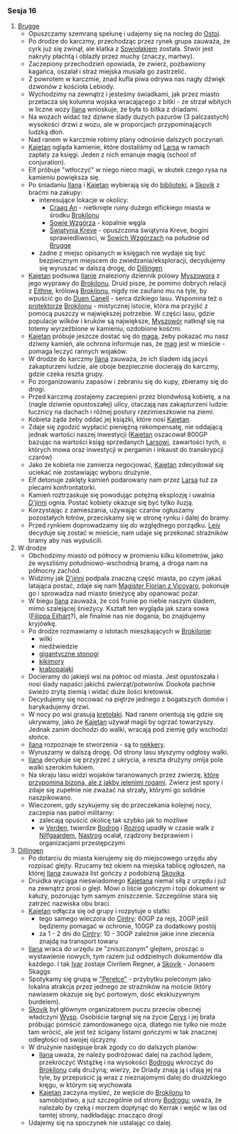 ### Sesja 16
1. [Brugge](#l_m_brugge)
    - Opuszczamy szemraną spelunę i udajemy się na nocleg do [Ostoi](#l_ostoja).
    - Po drodze do karczmy, przechodząc przez rynek grupa zauważa, że cyrk już się zwinął, ale klatka z [Sowiołakiem](#b_sowiolak) została. Stwór jest nakryty płachtą i oblazły przez muchy (znaczy, martwy). 
    - Zaczepiony przechodzień opowiada, że zwierz, pozbawiony kagańca, oszalał i straż miejska musiała go zastrzelić.
    - Z powrotem w karczmie, znad kufla piwa odrywa nas nagły dźwięk dzwonów z kościoła Lebiody. 
    - Wychodzimy na zewnątrz i jesteśmy świadkami, jak przez miasto przetacza się kolumna wojska wracającego z bitki - ze strzał wbitych w liczne wozy [Ilana](#g_ilana) wnioskuje, że była to bitka z driadami. 
    - Na wozach widać też dziwne ślady dużych pazurów (3 palczastych) wysokości drzwi z wozu, ale w proporcjach przypominających ludzką dłoń. 
    - Nad ranem w karczmie robimy plany odnośnie dalszych poczynań. 
    - [Kajetan](#g_kajetan) ogląda kamienie, które dostaliśmy od [Larsa](#p_lars) w ramach zapłaty za księgi. Jeden z nich emanuje magią (school of conjuration). 
    - Elf próbuje "wtłoczyć" w niego nieco magii, w skutek czego rysa na kamieniu powiększa się.
    - Po śniadaniu [Ilana](#g_ilana) i [Kajetan](#g_kajetan) wybierają się do [biblioteki](#l_biblioteka), a [Skovik](#p_skovik) z braćmi na zakupy:
        - interesujące lokacje w okolicy:
            - [Craag An](#l_craag_an) - nietknięte ruiny dużego elfickiego miasta w środku [Brokilonu](#l_brokilon)
            - [Sowie Wzgórza](#l_sowie_wzgorza) - kopalnie węgla
            - [Świątynia Kreve](#l_swiatynia_kreve) - opuszczona świątynia Kreve, bogini sprawiedliwości, w [Sowich Wzgórzach](#l_sowie_wzgorza) na południe od [Brugge](#l_m_brugge)
        - żadne z miejsc opisanych w księgach nie wydaje się być bezpiecznym miejscem do zwiedzania/eksploracji, decydujemy się wyruszać w dalszą drogę, do [Dillingen](#l_dillingen)
    - [Kajetan](#g_kajetan) podsuwa [Ilanie](#g_ilana) znaleziony dziennik polowy [Myszowora](#p_myszowor) z jego wyprawy do [Brokilonu](#l_brokilon). Druid pisze, że pomimo dobrych relacji z [Eithne](#p_eithne), królową [Brokilonu](#l_brokilon), nigdy nie zaufano mu na tyle, by wpuścić go do [Duen Canell](#l_duen_canell) - serca dzikiego lasu. Wspomina też o [protektorze](#b_bizoktor) [Brokilonu](#l_brokilon) - mistycznej istocie, która ma przyjść z pomocą puszczy w największej potrzebie. W części lasu, gdzie populacje wilków i kruków są największe, [Myszowór](#p_myszowor) natknął się na totemy wyrzeźbione w kamieniu, ozdobione kośćmi.
    - [Kajetan](#g_kajetan) próbuje jeszcze dostać się do [maga](#p_florian_z_vicovaro), żeby pokazać mu nasz dziwny kamień, ale ochrona informuje nas, że [mag](#p_florian_z_vicovaro) jest w mieście - pomaga leczyć rannych wojaków.
    - W drodze do karczmy [Ilana](#g_ilana) zauważa, że ich śladem idą jacyś zakapturzeni ludzie, ale oboje bezpiecznie docierają do karczmy, gdzie czeka reszta grupy.
    - Po zorganizowaniu zapasów i zebraniu się do kupy, zbieramy się do drogi. 
    - Przed karczmą zostajemy zaczepieni przez blondwłosą kobietę, a na (nagle dziwnie opustoszałej) ulicy, otaczają nas zakapturzeni ludzie: łucznicy na dachach i różnej postury rzezimieszkowie na ziemi.
    - Kobieta żąda żeby oddać jej książki, które nosi [Kajetan](#g_kajetan). 
    - Zdaje się zgodzić wypłacić pieniężną rekompensatę, nie oddającą jednak wartości naszej inwestycji ([Kajetan](#g_kajetan) oszacował 800GP bazując na wartości ksiąg sprzedanych [Larsowi](#p_lars), zawartości tych, o których mowa oraz inwestycji w pergamin i inkaust do transkrypcji czarów)
    - Jako że kobieta nie zamierza negocjować, [Kajetan](#g_kajetan) zdecydował się uciekać nie zostawiając wyboru drużynie. 
    - Elf detonuje zaklęty kamień podarowany nam przez [Larsa](#p_lars) tuż za plecami konfrontatorki.
    - Kamień roztrzaskuje się powodując potężną eksplozję i uwalnia [D'jinni](#b_djinni) ognia. Postać kobiety okazuje się być tylko iluzją.
    - Korzystając z zamieszania, używając czarów ogłuszamy pozostałych łotrów, przeciskamy się w stronę rynku i dalej do bramy.
    - Przed rynkiem doprowadzamy się do względnego porządku. [Leiv](#p_leiv) decyduje się zostać w mieście, nam udaje się przekonać strażników bramy aby nas wypuścili.
2. W drodze
    - Obchodzimy miasto od północy w promieniu kilku kilometrów, jako że wyszliśmy południowo-wschodnią bramą, a droga nam na północny zachód.
    - Widzimy jak [D'jinni](#b_djinni) podpala znaczną część miasta, po czym jakaś latająca postać, zdaje się nam [Magister Florian z Vicovaro](#p_florian_z_vicovaro), pokonuje go i sprowadza nad miasto śnieżycę aby opanować pożar.
    - W biegu [Ilana](#g_ilana) zauważa, że coś frunie po niebie naszym śladem, mimo szalejącej śnieżycy. Kształt ten wygląda jak szara sowa ([Filippa Eilhart](#p_filippa_eilhart)?), ale finalnie nas nie dogania, bo znajdujemy kryjówkę.
    - Po drodze rozmawiamy o istotach mieszkających w [Brokilonie](#l_brokilon):
        - wilki
        - niedźwiedzie
        - [gigantyczne stonogi](#b_stonoga)
        - [kikimory](#b_kikimora)
        - [krabopająki](#b_krabopajak)
    - Docieramy do jakiejś wsi na północ od miasta. Jest opustoszała i nosi ślady napaści jakichś zwierząt/potworów. Dookoła pachnie świeżo zrytą ziemią i widać duże ilości kretowisk.
    - Decydujemy się nocować na piętrze jednego z bogatszych domów i barykadujemy drzwi.
    - W nocy po wsi grasują [kretołaki](#b_nekker). Nad ranem orientują się gdzie się ukrywamy, jako że [Kajetan](#g_kajetan) używał magii by ogrzać towarzyszy. Jednak zanim dochodzi do walki, wracają pod ziemię gdy wschodzi słońce. 
    - [Ilana](#g_ilana) rozpoznaje te stworzenia - są to [nekkery](#b_nekker).
    - Wyruszamy w dalszą drogę. Od strony lasu słyszymy odgłosy walki. 
    - [Ilana](#g_ilana) decyduje się przyjrzeć z ukrycia, a reszta drużyny omija pole walki szerokim łukiem. 
    - Na skraju lasu widzi wojaków taranowanych przez zwierzę, [które przypomina bizona, ale z jakby jelenimi rogami](#b_bizoktor). Zwierz jest spory i zdaje się zupełnie nie zważać na strzały, którymi go solidnie naszpikowano.
    - Wieczorem, gdy szykujemy się do przeczekania kolejnej nocy, zaczepia nas patrol militarny:
        - zalecają opuścić okolicę tak szybko jak to możliwe
        - w [Verden](#l_verden), twierdze [Bodrog](#l_bodrog) i [Rozrog](#l_rozrog) upadły w czasie walk z [Nilfgaardem](#l_nilfgaard), [Nastrog](#l_nastrog) ocalał, rządzony bezprawiem i organizacjami przestępczymi
3. [Dillingen](#l_dillingen)
    - Po dotarciu do miasta kierujemy się do miejscowego urzędu aby rozpisać glejty. Rzucamy też okiem na miejska tablicę ogłoszeń, na której [Ilana](#g_ilana) zauważa list gończy z podobizną [Skovika](#p_skovik). 
    - Druidka wyciąga nieświadomego [Kajetana](#g_kajetan) niemal siłą z urzędu i już na zewnątrz prosi o glejt. Mówi o liście gończym i topi dokument w kałuży, pozorując tym samym zniszczenie. Szczególnie stara się zatrzeć nazwiska obu braci.
    - [Kajetan](#g_kajetan) odłącza się od grupy i rozpytuje o statki:
        - tego samego wieczora do [Cintry](#l_cintra): 60GP za rejs, 20GP jeśli będziemy pomagać w ochronie, 100GP za dodatkowy postój
        - za 1 - 2 dni do [Cintry](#l_cintra): 10 - 30GP zależnie jakie inne zlecenia znajdą na transport towaru
    - [Ilana](#g_ilana) wraca do urzędu ze "zniszczonym" glejtem, prosząc o wystawienie nowych, tym razem już oddzielnych dokumentów dla każdego. I tak [Ivar](p_ivar) zostaje Civrilem Regner, a [Skovik](#p_skovik) - Jonasem Skaggs
    - Spotykamy się grupą w ["Perełce"](#l_perelka) - przybytku poleconym jako lokalna atrakcja przez jednego ze strażników na moście (który nawiasem okazuje się być portowym, dość ekskluzywnym burdelem).
    - [Skovik](#p_skovik) był głównym organizatorem puczu przeciw obecnej władczyni [Wysp](#l_wyspy_skellige). Osobiście targnął się na życie [Cerys](#p_cerys) i jej brata próbując pomścić zamordowanego ojca, dlatego nie tylko nie może tam wrócić, ale jest też ścigany listami gończymi w tak znacznej odległości od swojej ojczyzny.
    - W drużynie następuje brak zgody co do dalszych planów:
        - [Ilana](#g_ilana) uważa, że należy podróżować dalej na zachód lądem, przekroczyć Wstążkę i na wysokości [Bodrogu](#l_bodrog) wkroczyć do [Brokilonu](#l_brokilon) całą drużyną; wierzy, że Driady znają ją i ufają jej na tyle, by przepuścić ją wraz z nieznajomymi dalej do druidzkiego kręgu, w którym się wychowała
        - [Kajetan](#g_kajetan) zaczyna myśleć, że wejście do [Brokilonu](#l_brokilon) to samobójstwo, a już szczególnie od strony [Bodrogu](#l_bodrog); uważa, że należało by rzeką i morzem dopłynąć do Kerrak i wejść w las od tamtej strony, nadkładając znacząco drogi
    - Udajemy się na spoczynek nie ustalając co dalej.